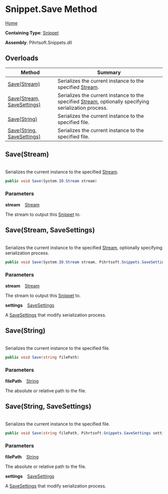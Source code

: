 # Snippet\.Save Method

[Home](../../../../README.md)

**Containing Type**: [Snippet](../README.md)

**Assembly**: Pihrtsoft\.Snippets\.dll

## Overloads

| Method | Summary |
| ------ | ------- |
| [Save(Stream)](#Pihrtsoft_Snippets_Snippet_Save_System_IO_Stream_) | Serializes the current instance to the specified [Stream](https://docs.microsoft.com/en-us/dotnet/api/system.io.stream)\. |
| [Save(Stream, SaveSettings)](#Pihrtsoft_Snippets_Snippet_Save_System_IO_Stream_Pihrtsoft_Snippets_SaveSettings_) | Serializes the current instance to the specified [Stream](https://docs.microsoft.com/en-us/dotnet/api/system.io.stream), optionally specifying serialization process\. |
| [Save(String)](#Pihrtsoft_Snippets_Snippet_Save_System_String_) | Serializes the current instance to the specified file\. |
| [Save(String, SaveSettings)](#Pihrtsoft_Snippets_Snippet_Save_System_String_Pihrtsoft_Snippets_SaveSettings_) | Serializes the current instance to the specified file\. |

## Save\(Stream\) <a id="Pihrtsoft_Snippets_Snippet_Save_System_IO_Stream_"></a>

\
Serializes the current instance to the specified [Stream](https://docs.microsoft.com/en-us/dotnet/api/system.io.stream)\.

```csharp
public void Save(System.IO.Stream stream)
```

### Parameters

**stream** &ensp; [Stream](https://docs.microsoft.com/en-us/dotnet/api/system.io.stream)

The stream to output this [Snippet](../README.md) to\.

## Save\(Stream, SaveSettings\) <a id="Pihrtsoft_Snippets_Snippet_Save_System_IO_Stream_Pihrtsoft_Snippets_SaveSettings_"></a>

\
Serializes the current instance to the specified [Stream](https://docs.microsoft.com/en-us/dotnet/api/system.io.stream), optionally specifying serialization process\.

```csharp
public void Save(System.IO.Stream stream, Pihrtsoft.Snippets.SaveSettings settings)
```

### Parameters

**stream** &ensp; [Stream](https://docs.microsoft.com/en-us/dotnet/api/system.io.stream)

The stream to output this [Snippet](../README.md) to\.

**settings** &ensp; [SaveSettings](../../SaveSettings/README.md)

A [SaveSettings](../../SaveSettings/README.md) that modify serialization process\.

## Save\(String\) <a id="Pihrtsoft_Snippets_Snippet_Save_System_String_"></a>

\
Serializes the current instance to the specified file\.

```csharp
public void Save(string filePath)
```

### Parameters

**filePath** &ensp; [String](https://docs.microsoft.com/en-us/dotnet/api/system.string)

The absolute or relative path to the file\.

## Save\(String, SaveSettings\) <a id="Pihrtsoft_Snippets_Snippet_Save_System_String_Pihrtsoft_Snippets_SaveSettings_"></a>

\
Serializes the current instance to the specified file\.

```csharp
public void Save(string filePath, Pihrtsoft.Snippets.SaveSettings settings)
```

### Parameters

**filePath** &ensp; [String](https://docs.microsoft.com/en-us/dotnet/api/system.string)

The absolute or relative path to the file\.

**settings** &ensp; [SaveSettings](../../SaveSettings/README.md)

A [SaveSettings](../../SaveSettings/README.md) that modify serialization process\.